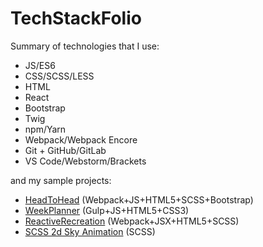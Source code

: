 # TechStackFolio

Summary of technologies that I use: 
* JS/ES6
* CSS/SCSS/LESS
* HTML
* React
* Bootstrap
* Twig
* npm/Yarn
* Webpack/Webpack Encore
* Git + GitHub/GitLab
* VS Code/Webstorm/Brackets

and my sample projects:
* [HeadToHead](https://szymonwojcikowski.github.io/HeadToHead/ "HeadToHead") (Webpack+JS+HTML5+SCSS+Bootstrap)
* [WeekPlanner](https://szymonwojcikowski.github.io/weekPlanner/ "WeekPlanner") (Gulp+JS+HTML5+CSS3)
* [ReactiveRecreation](https://szymonwojcikowski.github.io/weekPlannerReactive/ "WeekPlannerReactive") (Webpack+JSX+HTML5+SCSS)
* [SCSS 2d Sky Animation](https://codepen.io/wojcikowski/full/dgvYWZ "Sky Animation") (SCSS)
